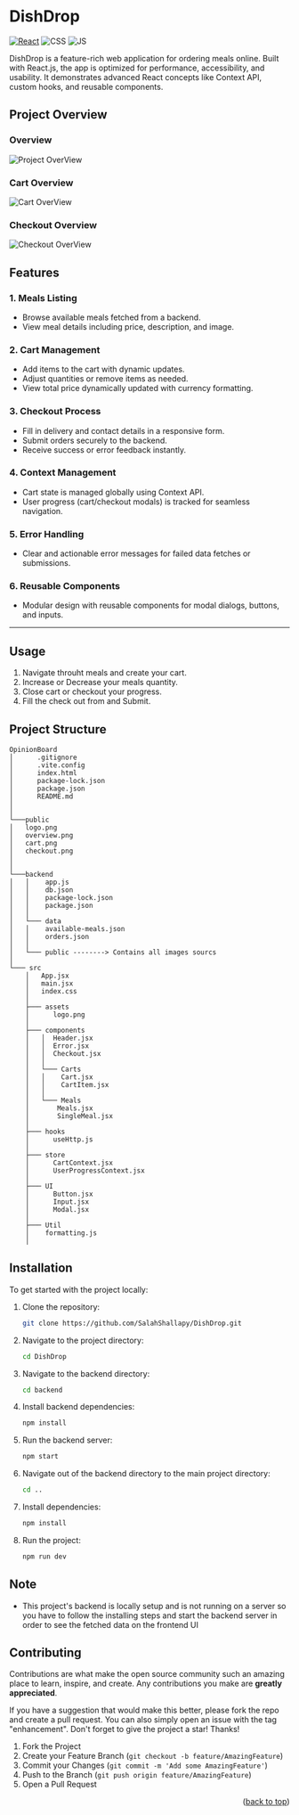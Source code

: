 # DishDrop

[![React](https://img.shields.io/badge/react-%2320232a.svg?style=for-the-badge&logo=react&logoColor=%2361DAFB)](https://react.dev/)
![CSS](https://img.shields.io/badge/CSS3-1572B6?style=for-the-badge&logo=css3&logoColor=white)
![JS](https://img.shields.io/badge/JavaScript-F7DF1E?style=for-the-badge&logo=javascript&logoColor=black)

DishDrop is a feature-rich web application for ordering meals online. Built with React.js, the app is optimized for performance, accessibility, and usability. It demonstrates advanced React concepts like Context API, custom hooks, and reusable components.

## Project Overview

### Overview

![Project OverView](./public/overview.png)

### Cart Overview

![Cart OverView](./public/cart.png)

### Checkout Overview

![Checkout OverView](./public/checkout.png)

## **Features**

### 1. Meals Listing

- Browse available meals fetched from a backend.
- View meal details including price, description, and image.

### 2. Cart Management

- Add items to the cart with dynamic updates.
- Adjust quantities or remove items as needed.
- View total price dynamically updated with currency formatting.

### 3. Checkout Process

- Fill in delivery and contact details in a responsive form.
- Submit orders securely to the backend.
- Receive success or error feedback instantly.

### 4. Context Management

- Cart state is managed globally using Context API.
- User progress (cart/checkout modals) is tracked for seamless navigation.

### 5. Error Handling

- Clear and actionable error messages for failed data fetches or submissions.

### 6. Reusable Components

- Modular design with reusable components for modal dialogs, buttons, and inputs.

---

## Usage

1. Navigate throuht meals and create your cart.
2. Increase or Decrease your meals quantity.
3. Close cart or checkout your progress.
4. Fill the check out from and Submit.

## Project Structure

```
OpinionBoard
│      .gitignore
│      .vite.config
│      index.html
│      package-lock.json
│      package.json
│      README.md
│
│
└───public
│   logo.png
│   overview.png
│   cart.png
│   checkout.png
│
│
└───backend
│   │    app.js
│   │    db.json
│   │    package-lock.json
│   │    package.json
│   │
│   └─── data
│   │    available-meals.json
│   │    orders.json
│   │
│   └─── public --------> Contains all images sourcs
│
└─── src
    │   App.jsx
    │   main.jsx
    │   index.css
    │
    ├─── assets
    │      logo.png
    │
    ├─── components
    │   │  Header.jsx
    │   │  Error.jsx
    │   │  Checkout.jsx
    │   │
    │   └─── Carts
    │   │    Cart.jsx
    │   │    CartItem.jsx
    │   │
    │   └─── Meals
    │       Meals.jsx
    │       SingleMeal.jsx
    │
    ├─── hooks
    │      useHttp.js
    │
    ├─── store
    │      CartContext.jsx
    │      UserProgressContext.jsx
    │
    ├─── UI
    │      Button.jsx
    │      Input.jsx
    │      Modal.jsx
    │
    ├─── Util
    │    formatting.js
    │
```

## Installation

To get started with the project locally:

1. Clone the repository:
   ```bash
   git clone https://github.com/SalahShallapy/DishDrop.git
   ```
2. Navigate to the project directory:
   ```bash
   cd DishDrop
   ```
3. Navigate to the backend directory:
   ```bash
   cd backend
   ```
4. Install backend dependencies:
   ```bash
   npm install
   ```
5. Run the backend server:
   ```bash
   npm start
   ```
6. Navigate out of the backend directory to the main project directory:
   ```bash
   cd ..
   ```
7. Install dependencies:
   ```bash
   npm install
   ```
8. Run the project:
   ```bash
   npm run dev
   ```

## Note

- This project's backend is locally setup and is not running on a server so you have to follow the installing steps and start the backend server in order to see the fetched data on the frontend UI

## Contributing

Contributions are what make the open source community such an amazing place to learn, inspire, and create. Any contributions you make are **greatly appreciated**.

If you have a suggestion that would make this better, please fork the repo and create a pull request. You can also simply open an issue with the tag "enhancement".
Don't forget to give the project a star! Thanks!

1.  Fork the Project
2.  Create your Feature Branch (`git checkout -b feature/AmazingFeature`)
3.  Commit your Changes (`git commit -m 'Add some AmazingFeature'`)
4.  Push to the Branch (`git push origin feature/AmazingFeature`)
5.  Open a Pull Request

   <p align="right">(<a href="#top">back to top</a>)</p>
